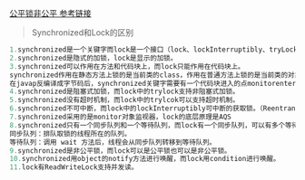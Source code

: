 [公平锁非公平 参考链接](https://blog.csdn.net/tainxu/article/details/104418966?spm=1001.2101.3001.6650.1&utm_medium=distribute.pc_relevant.none-task-blog-2%7Edefault%7ECTRLIST%7ERate-1-104418966-blog-118704070.pc_relevant_3mothn_strategy_recovery&depth_1-utm_source=distribute.pc_relevant.none-task-blog-2%7Edefault%7ECTRLIST%7ERate-1-104418966-blog-118704070.pc_relevant_3mothn_strategy_recovery&utm_relevant_index=2)
> Synchronized和Lock的区别
``` java
1.synchronized是一个关键字而lock是一个接口（lock、lockInterruptibly、tryLock、unlock、newCondition）。
2.synchronized是隐式的加锁，lock是显示的加锁。
3.synchronized可以作用在方法和代码块上，而lock只能作用在代码块上。
synchronized作用在静态方法上锁的是当前类的class，作用在普通方法上锁的是当前类的对象。
在javap反编译成字节码后，synchronized关键字需要有一个代码块进入的点monitorenter，代码块退出和代码块异常的出口点monitorexit。
4.synchronized是阻塞式加锁，而lock中的trylock支持非阻塞式加锁。
5.synchronized没有超时机制，而lock中的trylcok可以支持超时机制。
6.synchronized不可中断，而lock中的lockInterruptibly可中断的获取锁。（ReentrantLock.lockInterruptibly允许在等待时由其它线程调用等待线程的Thread.interrupt方法来中断等待线程的等待而直接返回，这时不用获取锁，而会抛出一个InterruptedException。 ReentrantLock.lock方法不允许Thread.interrupt中断,即使检测到Thread.isInterrupted,一样会继续尝试获取锁，失败则继续休眠。只是在最后获取锁成功后再把当前线程置为interrupted状态,然后再中断线程。）
7.synchronized采用的是monitor对象监视器，lock的底层原理是AQS
8.synchronized只有一个同步队列和一个等待队列，而lock有一个同步队列，可以有多个等待队列。
同步队列：排队取锁的线程所在的队列。
等待队列：调用 wait 方法后，线程会从同步队列转移到等待队列。
9.synchronized是非公平锁，而lock可以是公平锁也可以是非公平锁。
10.synchronized用object的notify方法进行唤醒，而lock用condition进行唤醒。
11.lock有ReadWriteLock支持并发读。
```